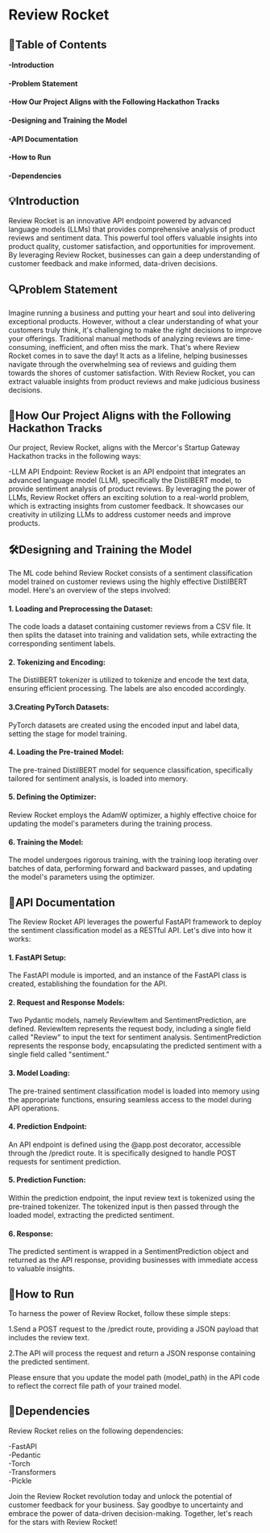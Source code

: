 #                                                 Review Rocket  

## 📝Table of Contents  

####  -Introduction  
#### -Problem Statement
#### -How Our Project Aligns with the Following Hackathon Tracks
#### -Designing and Training the Model
#### -API Documentation
#### -How to Run
#### -Dependencies   


## 💡Introduction  

Review Rocket is an innovative API endpoint powered by advanced language models (LLMs) that provides comprehensive analysis of product reviews and sentiment data. This powerful tool offers valuable insights into product quality, customer satisfaction, and opportunities for improvement. By leveraging Review Rocket, businesses can gain a deep understanding of customer feedback and make informed, data-driven decisions.

## 🔍Problem Statement  

Imagine running a business and putting your heart and soul into delivering exceptional products. However, without a clear understanding of what your customers truly think, it's challenging to make the right decisions to improve your offerings. Traditional manual methods of analyzing reviews are time-consuming, inefficient, and often miss the mark. That's where Review Rocket comes in to save the day! It acts as a lifeline, helping businesses navigate through the overwhelming sea of reviews and guiding them towards the shores of customer satisfaction. With Review Rocket, you can extract valuable insights from product reviews and make judicious business decisions.

## 🚀How Our Project Aligns with the Following Hackathon Tracks  

Our project, Review Rocket, aligns with the Mercor's Startup Gateway Hackathon tracks in the following ways:

-LLM API Endpoint: Review Rocket is an API endpoint that integrates an advanced language model (LLM), specifically the DistilBERT model, to provide sentiment analysis of product reviews. By leveraging the power of LLMs, Review Rocket offers an exciting solution to a real-world problem, which is extracting insights from customer feedback. It showcases our creativity in utilizing LLMs to address customer needs and improve products.  

## 🛠️Designing and Training the Model  

The ML code behind Review Rocket consists of a sentiment classification model trained on customer reviews using the highly effective DistilBERT model. Here's an overview of the steps involved:

#### 1. Loading and Preprocessing the Dataset: 
The code loads a dataset containing customer reviews from a CSV file. It then splits the dataset into training and validation sets, while extracting the corresponding sentiment labels.

#### 2. Tokenizing and Encoding:   
The DistilBERT tokenizer is utilized to tokenize and encode the text data, ensuring efficient processing. The labels are also encoded accordingly.

#### 3.Creating PyTorch Datasets: 
PyTorch datasets are created using the encoded input and label data, setting the stage for model training.

#### 4. Loading the Pre-trained Model: 
The pre-trained DistilBERT model for sequence classification, specifically tailored for sentiment analysis, is loaded into memory.

#### 5. Defining the Optimizer:
Review Rocket employs the AdamW optimizer, a highly effective choice for updating the model's parameters during the training process.

#### 6. Training the Model: 
The model undergoes rigorous training, with the training loop iterating over batches of data, performing forward and backward passes, and updating the model's parameters using the optimizer.

## 📃API Documentation  

The Review Rocket API leverages the powerful FastAPI framework to deploy the sentiment classification model as a RESTful API. Let's dive into how it works:

#### 1. FastAPI Setup:
The FastAPI module is imported, and an instance of the FastAPI class is created, establishing the foundation for the API.

#### 2. Request and Response Models: 
Two Pydantic models, namely ReviewItem and SentimentPrediction, are defined. ReviewItem represents the request body, including a single field called "Review" to input the text for sentiment analysis. SentimentPrediction represents the response body, encapsulating the predicted sentiment with a single field called "sentiment."

#### 3. Model Loading:
The pre-trained sentiment classification model is loaded into memory using the appropriate functions, ensuring seamless access to the model during API operations.

#### 4. Prediction Endpoint: 
An API endpoint is defined using the @app.post decorator, accessible through the /predict route. It is specifically designed to handle POST requests for sentiment prediction.

#### 5. Prediction Function: 
Within the prediction endpoint, the input review text is tokenized using the pre-trained tokenizer. The tokenized input is then passed through the loaded model, extracting the predicted sentiment.

#### 6. Response: 
The predicted sentiment is wrapped in a SentimentPrediction object and returned as the API response, providing businesses with immediate access to valuable insights.

## 💨How to Run 
To harness the power of Review Rocket, follow these simple steps:

1.Send a POST request to the /predict route, providing a JSON payload that includes the review text.

2.The API will process the request and return a JSON response containing the predicted sentiment.

Please ensure that you update the model path (model_path) in the API code to reflect the correct file path of your trained model.

## 📖Dependencies 
Review Rocket relies on the following dependencies:  

-FastAPI  
-Pedantic  
-Torch  
-Transformers  
-Pickle    


Join the Review Rocket revolution today and unlock the potential of customer feedback for your business. Say goodbye to uncertainty and embrace the power of data-driven decision-making. Together, let's reach for the stars with Review Rocket!
